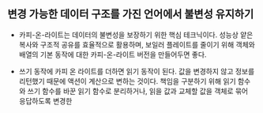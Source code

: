 ## 변경 가능한 데이터 구조를 가진 언어에서 불변성 유지하기

- 카피-온-라이트는 데이터의 불변성을 보장하기 위한 핵심 테크닉이다. 성능상 얕은 복사와 구조적 공유를 효율적으로 활용하며, 보일러 플레이트를 줄이기 위해 객체와 배열의 기본 동작에 대한 카피-온-라이트 버전을 만들어두면 좋다.

- 쓰기 동작에 카피 온 라이트를 더하면 읽기 동작이 된다. 값을 변경하지 않고 정보를 리턴했기 때문에 액션이 계산으로 변하는 것이다. 책임을 구분하기 위해 읽기 함수와 쓰기 함수를 바꾼 읽기 함수로 분리하거나, 읽을 값과 교체할 값을 객체로 묶어 응답하도록 변경한

